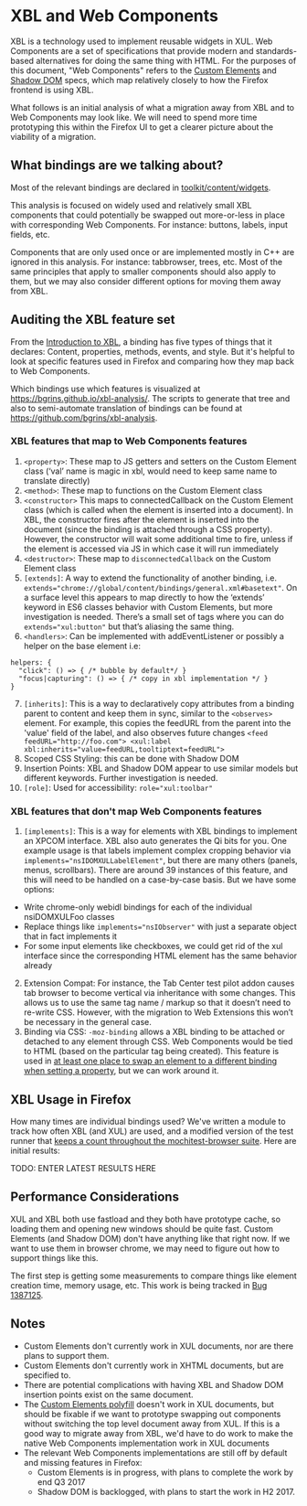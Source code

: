 
# XBL and Web Components

XBL is a technology used to implement reusable widgets in XUL. Web Components are a set of specifications that provide modern and standards-based alternatives for doing the same thing with HTML. For the purposes of this document, "Web Components" refers to the [Custom Elements](https://w3c.github.io/webcomponents/spec/custom/) and [Shadow DOM](https://w3c.github.io/webcomponents/spec/shadow/) specs, which map relatively closely to how the Firefox frontend is using XBL.

What follows is an initial analysis of what a migration away from XBL and to Web Components may look like. We will need to spend more time prototyping this within the Firefox UI to get a clearer picture about the viability of a migration.

## What bindings are we talking about?

Most of the relevant bindings are declared in [toolkit/content/widgets](https://github.com/mozilla/gecko-dev/tree/master/toolkit/content/widgets).

This analysis is focused on widely used and relatively small XBL components that could potentially be swapped out more-or-less in place with corresponding Web Components. For instance: buttons, labels, input fields, etc.

Components that are only used once or are implemented mostly in C++ are ignored in this analysis. For instance: tabbrowser, trees, etc. Most of the same principles that apply to smaller components should also apply to them, but we may also consider different options for moving them away from XBL.

## Auditing the XBL feature set

From the [Introduction to XBL](https://developer.mozilla.org/en-US/docs/Mozilla/Tech/XUL/Tutorial/Introduction_to_XBL), a binding has five types of things that it declares: Content, properties, methods, events, and style.  But it's helpful to look at specific features used in Firefox and comparing how they map back to Web Components.

Which bindings use which features is visualized at https://bgrins.github.io/xbl-analysis/. The scripts to generate that tree and also to semi-automate translation of bindings can be found at https://github.com/bgrins/xbl-analysis.

### XBL features that map to Web Components features

1. `<property>`: These map to JS getters and setters on the Custom Element class (‘val’ name is magic in xbl, would need to keep same name to translate directly)
2. `<method>`: These map to functions on the Custom Element class
3. `<constructor>` This maps to connectedCallback on the Custom Element class (which is called when the element is inserted into a document).
In XBL, the constructor fires after the element is inserted into the document (since the binding is attached through a CSS property).  However, the constructor will wait some additional time to fire, unless if the element is accessed via JS in which case it will run immediately
4. `<destructor>`: These map to `disconnectedCallback` on the Custom Element class
5. `[extends]`: A way to extend the functionality of another binding, i.e. `extends="chrome://global/content/bindings/general.xml#basetext"`. On a surface level this appears to map directly to how the ‘extends’ keyword in ES6 classes behavior with Custom Elements, but more investigation is needed.  There’s a small set of tags where you can do `extends="xul:button"` but that’s aliasing the same thing.
6. `<handlers>`: Can be implemented with addEventListener or possibly a helper on the base element i.e:
```
helpers: {
  "click": () => { /* bubble by default*/ }
  "focus|capturing": () => { /* copy in xbl implementation */ }
}
```
7. `[inherits]`: This is a way to declaratively copy attributes from a binding parent to content and keep them in sync, similar to the `<observes>` element. For example, this copies the feedURL from the parent into the 'value' field of the label, and also observes future changes
`<feed feedURL="http://foo.com">
<xul:label xbl:inherits="value=feedURL,tooltiptext=feedURL">`
8. Scoped CSS Styling: this can be done with Shadow DOM
9. Insertion Points: XBL and Shadow DOM appear to use similar models but different keywords. Further investigation is needed.
10. `[role]`: Used for accessibility: `role="xul:toolbar"`

### XBL features that don't map Web Components features

1. `[implements]`: This is a way for elements with XBL bindings to implement an XPCOM interface.  XBL also auto generates the Qi bits for you. One example usage is that labels implement complex cropping behavior via `implements="nsIDOMXULLabelElement"`, but there are many others (panels, menus, scrollbars). There are around 39 instances of this feature, and this will need to be handled on a case-by-case basis. But we have some options:

  * Write chrome-only webidl bindings for each of the individual nsiDOMXULFoo classes
  * Replace things like `implements="nsIObserver"` with just a separate object that in fact implements it
  * For some input elements like checkboxes, we could get rid of the xul interface since the corresponding HTML element has the same behavior already

2. Extension Compat: For instance, the Tab Center test pilot addon causes tab browser to become vertical via inheritance with some changes.  This allows us to use the same tag name / markup so that it doesn’t need to re-write CSS. However, with the migration to Web Extensions this won’t be necessary in the general case.
3. Binding via CSS: `-moz-binding` allows a XBL binding to be attached or detached to any element through CSS.  Web Components would be tied to HTML (based on the particular tag being created). This feature is used in [at least one place to swap an element to a different binding when setting a property](http://searchfox.org/mozilla-central/rev/7cc377ce3f0a569c5c9b362d589705cd4fecc0ac/toolkit/content/widgets/text.xml#47), but we can work around it.

## XBL Usage in Firefox

How many times are individual bindings used?  We've written a module to track how often XBL (and XUL) are used, and a modified version of the test runner that [keeps a count throughout the mochitest-browser suite](https://bugzilla.mozilla.org/show_bug.cgi?id=1376546). Here are initial results:

TODO: ENTER LATEST RESULTS HERE

## Performance Considerations

XUL and XBL both use fastload and they both have prototype cache, so loading them and opening new windows should be quite fast. Custom Elements (and Shadow DOM) don't have anything like that right now. If we want to use them in browser chrome, we may need to figure out how to support things like this.

The first step is getting some measurements to compare things like element creation time, memory usage, etc. This work is being tracked in [Bug 1387125](https://bugzilla.mozilla.org/show_bug.cgi?id=1387125).

## Notes

* Custom Elements don't currently work in XUL documents, nor are there plans to support them.
* Custom Elements don't currently work in XHTML documents, but are specified to.
* There are potential complications with having XBL and Shadow DOM insertion points exist on the same document.
* The [Custom Elements polyfill](https://github.com/webcomponents/custom-elements) doesn't work in XUL documents, but should be fixable if we want to prototype swapping out components without switching the top level document away from XUL. If this is a good way to migrate away from XBL, we'd have to do work to make the native Web Components implementation work in XUL documents
* The relevant Web Components implementations are still off by default and missing features in Firefox:
  * Custom Elements is in progress, with plans to complete the work by end Q3 2017
  * Shadow DOM is backlogged, with plans to start the work in H2 2017.
